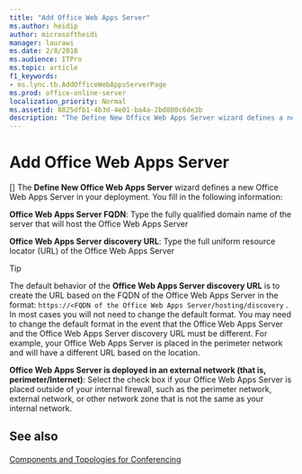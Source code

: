 ```yaml
---
title: "Add Office Web Apps Server"
ms.author: heidip
author: microsoftheidi
manager: laurawi
ms.date: 2/8/2018
ms.audience: ITPro
ms.topic: article
f1_keywords:
- ms.lync.tb.AddOfficeWebAppsServerPage
ms.prod: office-online-server
localization_priority: Normal
ms.assetid: 8825dfb1-4b3d-4e01-ba4a-2bd800c6de3b
description: "The Define New Office Web Apps Server wizard defines a new Office Web Apps Server in your deployment. You fill in the following information:"
---
```


# Add Office Web Apps Server
[]
The **Define New Office Web Apps Server** wizard defines a new Office Web Apps Server in your deployment. You fill in the following information:
  
 **Office Web Apps Server FQDN**: Type the fully qualified domain name of the server that will host the Office Web Apps Server
  
 **Office Web Apps Server discovery URL**: Type the full uniform resource locator (URL) of the Office Web Apps Server
  
> [!TIP]
> The default behavior of the **Office Web Apps Server discovery URL** is to create the URL based on the FQDN of the Office Web Apps Server in the format: `https://<FQDN of the Office Web Apps Server/hosting/discovery` . In most cases you will not need to change the default format. You may need to change the default format in the event that the Office Web Apps Server and the Office Web Apps Server discovery URL must be different. For example, your Office Web Apps Server is placed in the perimeter network and will have a different URL based on the location.
  
 **Office Web Apps Server is deployed in an external network (that is, perimeter/Internet)**: Select the check box if your Office Web Apps Server is placed outside of your internal firewall, such as the perimeter network, external network, or other network zone that is not the same as your internal network.
  
## See also

#### 

[Components and Topologies for Conferencing](http://technet.microsoft.com/library/eb83052a-3360-4ba1-a6a0-6ee419942809.aspx)

